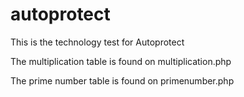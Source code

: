 # autoprotect

 This is the technology test for Autoprotect
 
 The multiplication table is found on multiplication.php
 
 The prime number table is found on primenumber.php
